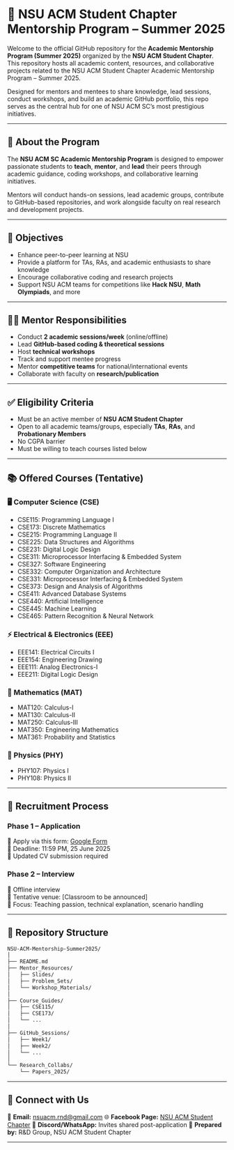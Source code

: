 # 📘 NSU ACM Student Chapter Mentorship Program – Summer 2025
Welcome to the official GitHub repository for the **Academic Mentorship Program (Summer 2025)** organized by the **NSU ACM Student Chapter**. This repository hosts all academic content, resources, and collaborative projects related to the NSU ACM Student Chapter Academic Mentorship Program – Summer 2025.

Designed for mentors and mentees to share knowledge, lead sessions, conduct workshops, and build an academic GitHub portfolio, this repo serves as the central hub for one of NSU ACM SC’s most prestigious initiatives.

---

## 🌟 About the Program

The **NSU ACM SC Academic Mentorship Program** is designed to empower passionate students to **teach**, **mentor**, and **lead** their peers through academic guidance, coding workshops, and collaborative learning initiatives.

Mentors will conduct hands-on sessions, lead academic groups, contribute to GitHub-based repositories, and work alongside faculty on real research and development projects.

---

## 🎯 Objectives

- Enhance peer-to-peer learning at NSU
- Provide a platform for TAs, RAs, and academic enthusiasts to share knowledge
- Encourage collaborative coding and research projects
- Support NSU ACM teams for competitions like **Hack NSU**, **Math Olympiads**, and more

---

## 🧑‍🏫 Mentor Responsibilities

- Conduct **2 academic sessions/week** (online/offline)
- Lead **GitHub-based coding & theoretical sessions**
- Host **technical workshops**
- Track and support mentee progress
- Mentor **competitive teams** for national/international events
- Collaborate with faculty on **research/publication**

---

## ✅ Eligibility Criteria

- Must be an active member of **NSU ACM Student Chapter**
- Open to all academic teams/groups, especially **TAs**, **RAs**, and **Probationary Members**
- No CGPA barrier
- Must be willing to teach courses listed below

---

## 📚 Offered Courses (Tentative)

### 🖥️ Computer Science (CSE)
- CSE115: Programming Language I  
- CSE173: Discrete Mathematics  
- CSE215: Programming Language II  
- CSE225: Data Structures and Algorithms  
- CSE231: Digital Logic Design  
- CSE311: Microprocessor Interfacing & Embedded System  
- CSE327: Software Engineering  
- CSE332: Computer Organization and Architecture  
- CSE331: Microprocessor Interfacing & Embedded System  
- CSE373: Design and Analysis of Algorithms  
- CSE411: Advanced Database Systems  
- CSE440: Artificial Intelligence  
- CSE445: Machine Learning  
- CSE465: Pattern Recognition & Neural Network  

### ⚡ Electrical & Electronics (EEE)
- EEE141: Electrical Circuits I  
- EEE154: Engineering Drawing  
- EEE111: Analog Electronics-I
- EEE211: Digital Logic Design 

### 📐 Mathematics (MAT)
- MAT120: Calculus-I  
- MAT130: Calculus-II  
- MAT250: Calculus-III  
- MAT350: Engineering Mathematics  
- MAT361: Probability and Statistics  

### 🌌 Physics (PHY)
- PHY107: Physics I  
- PHY108: Physics II  

---

## 📝 Recruitment Process

### Phase 1 – Application  
📌 Apply via this form: [Google Form](https://forms.gle/nUgRx5yAw4g82h7b6)  
📌 Deadline: 11:59 PM, 25 June 2025  
📌 Updated CV submission required

### Phase 2 – Interview  
📍 Offline interview  
📍 Tentative venue: [Classroom to be announced]  
📍 Focus: Teaching passion, technical explanation, scenario handling

---

## 📂 Repository Structure

```bash
NSU-ACM-Mentorship-Summer2025/
│
├── README.md
├── Mentor_Resources/
│   ├── Slides/
│   ├── Problem_Sets/
│   └── Workshop_Materials/
│
├── Course_Guides/
│   ├── CSE115/
│   ├── CSE173/
│   └── ...
│
├── GitHub_Sessions/
│   ├── Week1/
│   ├── Week2/
│   └── ...
│
└── Research_Collabs/
    └── Papers_2025/
````

---

## 🤝 Connect with Us

📧 **Email:** [nsuacm.rnd@gmail.com](mailto:nsuacm.rnd@gmail.com)
🌐 **Facebook Page:** [NSU ACM Student Chapter](https://facebook.com/nsuacmsc)
🔗 **Discord/WhatsApp:** Invites shared post-application
🏫 **Prepared by:** R\&D Group, NSU ACM Student Chapter

---
